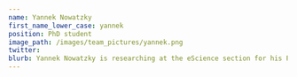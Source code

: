 ```yaml
---
name: Yannek Nowatzky
first_name_lower_case: yannek
position: PhD student
image_path: /images/team_pictures/yannek.png
twitter: 
blurb: Yannek Nowatzky is researching at the eScience section for his PhD project.
---
```

